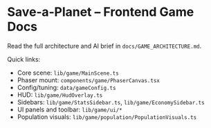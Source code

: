 # Save‑a‑Planet – Frontend Game Docs

Read the full architecture and AI brief in `docs/GAME_ARCHITECTURE.md`.

Quick links:
- Core scene: `lib/game/MainScene.ts`
- Phaser mount: `components/game/PhaserCanvas.tsx`
- Config/tuning: `data/gameConfig.ts`
- HUD: `lib/game/HudOverlay.ts`
- Sidebars: `lib/game/StatsSidebar.ts`, `lib/game/EconomySidebar.ts`
- UI panels and toolbar: `lib/game/ui/*`
- Population visuals: `lib/game/population/PopulationVisuals.ts`
